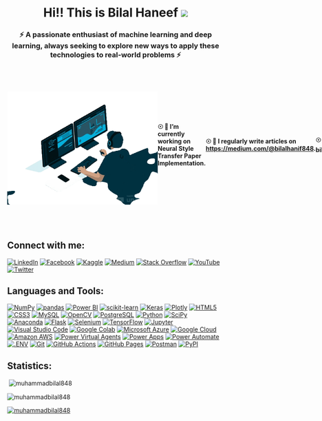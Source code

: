 <h1 align="center">Hi!! This is Bilal Haneef <img src="https://camo.githubusercontent.com/e8e7b06ecf583bc040eb60e44eb5b8e0ecc5421320a92929ce21522dbc34c891/68747470733a2f2f6d656469612e67697068792e636f6d2f6d656469612f6876524a434c467a6361737252346961377a2f67697068792e676966" width="30px"></h1>
<h3 align="center">⚡ A passionate enthusiast of machine learning and deep learning, always seeking to explore new ways to apply these technologies to real-world problems ⚡</h3>
<div style="display: flex; align-items: center;">
  <img align = "right" src="https://github.com/MuhammadBilal848/MuhammadBilal848/blob/main/using%20comp%201.gif" alt="Description of the image" width="350px">
  
   <h4> ☉ 🔭 I’m currently working on <strong>Neural Style Transfer Paper Implementation</strong>.<br><br> </h4>
   <h4> ☉ 📝 I regularly write articles on <a href="https://medium.com/@bilalhanif848">https://medium.com/@bilalhanif848</a>.<br><br> </h4>
   <h4> ☉ 📫 How to reach me <strong>bilalhanif848@gmail.com</strong>.<br><br> </h4>
   <h4> ☉ ⚡ Fun fact <strong>-.-. .- - ... ....... -.-. .- -. ....... ..-. . . .-.. ....... -.. . .--. .-. . ... ... .. --- -. .-.-.-</strong>. <br><br> </h4> 
   <h4> ☉ 🖥 My Website <strong>https://muhammadbilal848.github.io/Portfolio-Website/</strong>.<br><br> </h4> 

</div>




<h2 align="left">Connect with me:</h2>
<p align="left">

[![LinkedIn](https://img.shields.io/badge/LinkedIn-0A66C2.svg?style=for-the-badge&logo=LinkedIn&logoColor=white)](https://linkedin.com/in/bilal-haneef-32014a1a2/)
[![Facebook](https://img.shields.io/badge/Facebook-1877F2.svg?style=for-the-badge&logo=Facebook&logoColor=white)](https://www.facebook.com/bilalhaneef484/)
[![Kaggle](https://img.shields.io/badge/Kaggle-20BEFF.svg?style=for-the-badge&logo=Kaggle&logoColor=white)](https://www.kaggle.com/muhammadbilalhaneef)
[![Medium](https://img.shields.io/badge/Medium-000000.svg?style=for-the-badge&logo=Medium&logoColor=white)](https://medium.com/@bilalhanif848)
[![Stack Overflow](https://img.shields.io/badge/Stack%20Overflow-F58025.svg?style=for-the-badge&logo=Stack%20Overflow&logoColor=white)](https://stackoverflow.com/users/13754963/muhammad-bilal-haneef-qureshi)
[![YouTube](https://img.shields.io/badge/YouTube-FF0000.svg?style=for-the-badge&logo=YouTube&logoColor=white)](https://www.youtube.com/channel/UCEiJ1j-nJnYK5ug2nRJjG7w)
[![Twitter](https://img.shields.io/badge/Twitter-1D9BF0.svg?style=for-the-badge&logo=Twitter&logoColor=white)](https://twitter.com/mbhqs)



<!-- <a href="https://twitter.com/mbhqs" target="blank"><img align="center" src="https://raw.githubusercontent.com/rahuldkjain/github-profile-readme-generator/master/src/images/icons/Social/twitter.svg" alt="mbhqs" height="30" width="40" /></a>
<a href="https://linkedin.com/in/bilal-haneef-32014a1a2/" target="blank"><img align="center" src="https://raw.githubusercontent.com/rahuldkjain/github-profile-readme-generator/master/src/images/icons/Social/linked-in-alt.svg" alt="bilal-haneef-32014a1a2/" height="30" width="40" /></a>
<a href="https://kaggle.com/muhammadbilalhaneef" target="blank"><img align="center" src="https://raw.githubusercontent.com/rahuldkjain/github-profile-readme-generator/master/src/images/icons/Social/kaggle.svg" alt="muhammadbilalhaneef" height="30" width="40" /></a>
<a href="https://fb.com/bilalhaneef484/" target="blank"><img align="center" src="https://raw.githubusercontent.com/rahuldkjain/github-profile-readme-generator/master/src/images/icons/Social/facebook.svg" alt="bilalhaneef484/" height="30" width="40" /></a>
<a href="https://medium.com/@bilalhanif848" target="blank"><img align="center" src="https://raw.githubusercontent.com/rahuldkjain/github-profile-readme-generator/master/src/images/icons/Social/medium.svg" alt="@bilalhanif848" height="30" width="40" /></a>
<a href="https://stackoverflow.com/users/13754963" target="blank"><img align="center" src="https://raw.githubusercontent.com/rahuldkjain/github-profile-readme-generator/master/src/images/icons/Social/stack-overflow.svg" alt="13754963" height="30" width="40" /></a>
  <a href="https://www.youtube.com/channel/UCEiJ1j-nJnYK5ug2nRJjG7w" target="blank"><img align="center" src="https://raw.githubusercontent.com/rahuldkjain/github-profile-readme-generator/master/src/images/icons/Social/youtube.svg" alt="Your YouTube Channel" height="30" width="40" /></a> -->
</p>

<h2 align="left">Languages and Tools:</h2>
<!-- <p align="left">
    <a href="https://numpy.org/" target="_blank" rel="noreferrer">
    <img src="https://github.com/MuhammadBilal848/MuhammadBilal848/blob/main/numpy.svg" alt="Pandas" width="40" height="40"/>
  </a>
  <a href="https://pandas.pydata.org/" target="_blank" rel="noreferrer">
    <img src="https://img.icons8.com/color/48/000000/pandas.png" alt="Pandas" width="40" height="40"/>
  </a>
  <a href="https://github.com/MuhammadBilal848/MuhammadBilal848/blob/main/sklearn.svg" target="_blank" rel="noreferrer">
    <img src="https://github.com/MuhammadBilal848/MuhammadBilal848/blob/main/sklearn.svg" alt="Scikit-learn" width="60" height="60"/>
  </a>
      <a href="https://numpy.org/" target="_blank" rel="noreferrer">
    <img src="https://github.com/MuhammadBilal848/MuhammadBilal848/blob/main/nltk.svg" alt="Pandas" width="70" height="40"/>
  </a>
  <a href="https://powerbi.microsoft.com/" target="_blank" rel="noreferrer">
    <img src="https://img.icons8.com/color/48/000000/power-bi.png" alt="Power BI" width="40" height="40"/>
  </a>
  <a href="https://keras.io/" target="_blank" rel="noreferrer">
    <img src="https://upload.wikimedia.org/wikipedia/commons/thumb/a/ae/Keras_logo.svg/1200px-Keras_logo.svg.png" alt="Keras" width="40" height="40"/>
  </a>
  <a href="https://matplotlib.org/" target="_blank" rel="noreferrer">
    <img src="https://matplotlib.org/stable/_static/logo2_compressed.svg" alt="Matplotlib" width="80" height="40"/>
  </a>
  <a href="https://www.w3schools.com/css/" target="_blank" rel="noreferrer">
    <img src="https://raw.githubusercontent.com/devicons/devicon/master/icons/css3/css3-original-wordmark.svg" alt="css3" width="40" height="40"/>
  </a>
  <a href="https://www.w3.org/html/" target="_blank" rel="noreferrer">
    <img src="https://raw.githubusercontent.com/devicons/devicon/master/icons/html5/html5-original-wordmark.svg" alt="html5" width="40" height="40"/>
  </a>
  <a href="https://www.cprogramming.com/" target="_blank" rel="noreferrer">
    <img src="https://raw.githubusercontent.com/devicons/devicon/master/icons/c/c-original.svg" alt="c" width="40" height="40"/>
  </a>
  <a href="https://azure.microsoft.com/en-us/" target="_blank" rel="noreferrer">
    <img src="https://github.com/MuhammadBilal848/MuhammadBilal848/blob/main/azure.svg" alt="azure" width="40" height="40"/>
  </a>
  <a href="https://www.mysql.com/" target="_blank" rel="noreferrer">
    <img src="https://raw.githubusercontent.com/devicons/devicon/master/icons/mysql/mysql-original-wordmark.svg" alt="mysql" width="40" height="40"/>
  </a>
  <a href="https://opencv.org/" target="_blank" rel="noreferrer">
    <img src="https://www.vectorlogo.zone/logos/opencv/opencv-icon.svg" alt="opencv" width="40" height="40"/>
  </a>
  <a href="https://www.postgresql.org" target="_blank" rel="noreferrer">
    <img src="https://raw.githubusercontent.com/devicons/devicon/master/icons/postgresql/postgresql-original-wordmark.svg" alt="postgresql" width="40" height="40"/>
  </a>
  <a href="https://aws.amazon.com/" target="_blank" rel="noreferrer">
    <img src="https://github.com/MuhammadBilal848/MuhammadBilal848/blob/main/aws.svg" alt="aws" width="40" height="40"/>
  </a>
  <a href="https://www.python.org" target="_blank" rel="noreferrer">
    <img src="https://raw.githubusercontent.com/devicons/devicon/master/icons/python/python-original.svg" alt="python" width="40" height="40"/>
  </a>
  <a href="https://flask.palletsprojects.com/en/2.1.x/" target="_blank" rel="noreferrer">
    <img src="https://github.com/MuhammadBilal848/MuhammadBilal848/blob/main/flask.svg" alt="flask" width="70" height="55"/>
  </a>
  <a href="https://seaborn.pydata.org/" target="_blank" rel="noreferrer">
    <img src="https://seaborn.pydata.org/_images/logo-mark-lightbg.svg" alt="seaborn" width="40" height="40"/>
  </a>
  <a href="https://www.selenium.dev" target="_blank" rel="noreferrer">
    <img src="https://raw.githubusercontent.com/detain/svg-logos/780f25886640cef088af994181646db2f6b1a3f8/svg/selenium-logo.svg" alt="selenium" width="40" height="40"/>
  </a>
  <a href="https://www.tensorflow.org" target="_blank" rel="noreferrer">
    <img src="https://www.vectorlogo.zone/logos/tensorflow/tensorflow-icon.svg" alt="tensorflow" width="40" height="40"/>
  </a>
  <a href="https://python.langchain.com/" target="_blank" rel="noreferrer">
    <img src="https://github.com/MuhammadBilal848/MuhammadBilal848/blob/main/langchain.svg" alt="Language chain" width="60" height="60"/>
  </a>
<a href="https://github.com/MuhammadBilal848/MuhammadBilal848/blob/main/scrapy.png" target="_blank" rel="noreferrer">
  <img src="https://github.com/MuhammadBilal848/MuhammadBilal848/blob/main/scrapy.png" alt="Scrapy" width="60" height="60">
</a>
  <a href="https://code.visualstudio.com/" target="_blank" rel="noreferrer">
    <img src="https://raw.githubusercontent.com/devicons/devicon/master/icons/vscode/vscode-original.svg" alt="vs code" width="40" height="40"/>
</a>
<a href="https://jupyter.org/" target="_blank" rel="noreferrer">
    <img src="https://raw.githubusercontent.com/devicons/devicon/master/icons/jupyter/jupyter-original.svg" alt="jupyter" width="40" height="40"/>
</a>
</p> -->


[![NumPy](https://img.shields.io/badge/NumPy-013243.svg?style=for-the-badge&logo=NumPy&logoColor=white)](https://numpy.org)
[![pandas](https://img.shields.io/badge/pandas-150458.svg?style=for-the-badge&logo=pandas&logoColor=white)](https://pandas.pydata.org)
[![Power BI](https://img.shields.io/badge/Power%20BI-F2C811.svg?style=for-the-badge&logo=Power-BI&logoColor=black)](https://powerbi.microsoft.com)
[![scikit-learn](https://img.shields.io/badge/scikit--learn-F7931E.svg?style=for-the-badge&logo=scikit-learn&logoColor=white)](https://scikit-learn.org)
[![Keras](https://img.shields.io/badge/Keras-D00000.svg?style=for-the-badge&logo=Keras&logoColor=white)](https://keras.io)
[![Plotly](https://img.shields.io/badge/Plotly-3F4F75.svg?style=for-the-badge&logo=Plotly&logoColor=white)](https://plotly.com)
[![HTML5](https://img.shields.io/badge/HTML5-E34F26.svg?style=for-the-badge&logo=HTML5&logoColor=white)](https://developer.mozilla.org/en-US/docs/Web/HTML)
[![CSS3](https://img.shields.io/badge/CSS3-1572B6.svg?style=for-the-badge&logo=CSS3&logoColor=white)](https://developer.mozilla.org/en-US/docs/Web/CSS)
[![MySQL](https://img.shields.io/badge/MySQL-4479A1.svg?style=for-the-badge&logo=MySQL&logoColor=white)](https://www.mysql.com)
[![OpenCV](https://img.shields.io/badge/OpenCV-5C3EE8.svg?style=for-the-badge&logo=OpenCV&logoColor=white)](https://opencv.org)
[![PostgreSQL](https://img.shields.io/badge/PostgreSQL-4169E1.svg?style=for-the-badge&logo=PostgreSQL&logoColor=white)](https://www.postgresql.org)
[![Python](https://img.shields.io/badge/Python-3776AB.svg?style=for-the-badge&logo=Python&logoColor=white)](https://www.python.org)
[![SciPy](https://img.shields.io/badge/SciPy-8CAAE6.svg?style=for-the-badge&logo=SciPy&logoColor=white)](https://www.scipy.org)
[![Anaconda](https://img.shields.io/badge/Anaconda-44A833.svg?style=for-the-badge&logo=Anaconda&logoColor=white)](https://www.anaconda.com)
[![Flask](https://img.shields.io/badge/Flask-000000.svg?style=for-the-badge&logo=Flask&logoColor=white)](https://flask.palletsprojects.com)
[![Selenium](https://img.shields.io/badge/Selenium-43B02A.svg?style=for-the-badge&logo=Selenium&logoColor=white)](https://www.selenium.dev)
[![TensorFlow](https://img.shields.io/badge/TensorFlow-FF6F00.svg?style=for-the-badge&logo=TensorFlow&logoColor=white)](https://www.tensorflow.org)
[![Jupyter](https://img.shields.io/badge/Jupyter-F37626.svg?style=for-the-badge&logo=Jupyter&logoColor=white)](https://jupyter.org)
[![Visual Studio Code](https://img.shields.io/badge/Visual%20Studio%20Code-007ACC.svg?style=for-the-badge&logo=Visual-Studio-Code&logoColor=white)](https://code.visualstudio.com)
[![Google Colab](https://img.shields.io/badge/Google%20Colab-F9AB00.svg?style=for-the-badge&logo=Google-Colab&logoColor=white)](https://colab.research.google.com/)
[![Microsoft Azure](https://img.shields.io/badge/Microsoft%20Azure-0078D4.svg?style=for-the-badge&logo=Microsoft-Azure&logoColor=white)](https://azure.microsoft.com)
[![Google Cloud](https://img.shields.io/badge/Google%20Cloud-4285F4.svg?style=for-the-badge&logo=Google-Cloud&logoColor=white)](https://cloud.google.com)
[![Amazon AWS](https://img.shields.io/badge/Amazon%20AWS-232F3E.svg?style=for-the-badge&logo=Amazon-AWS&logoColor=white)](https://aws.amazon.com)
[![Power Virtual Agents](https://img.shields.io/badge/Power%20Virtual%20Agents-0B556A.svg?style=for-the-badge&logo=Power-Virtual-Agents&logoColor=white)](https://powervirtualagents.microsoft.com)
[![Power Apps](https://img.shields.io/badge/Power%20Apps-742774.svg?style=for-the-badge&logo=Power-Apps&logoColor=white)](https://powerapps.microsoft.com)
[![Power Automate](https://img.shields.io/badge/Power%20Automate-0066FF.svg?style=for-the-badge&logo=Power-Automate&logoColor=white)](https://flow.microsoft.com)
[![.ENV](https://img.shields.io/badge/.ENV-ECD53F.svg?style=for-the-badge&logo=dotenv&logoColor=black)](https://dotenv.dev)
[![Git](https://img.shields.io/badge/Git-F05032.svg?style=for-the-badge&logo=Git&logoColor=white)](https://git-scm.com)
[![GitHub Actions](https://img.shields.io/badge/GitHub%20Actions-2088FF.svg?style=for-the-badge&logo=GitHub-Actions&logoColor=white)](https://github.com/features/actions)
[![GitHub Pages](https://img.shields.io/badge/GitHub%20Pages-222222.svg?style=for-the-badge&logo=GitHub-Pages&logoColor=white)](https://pages.github.com)
[![Postman](https://img.shields.io/badge/Postman-FF6C37.svg?style=for-the-badge&logo=Postman&logoColor=white)](https://www.postman.com)
[![PyPI](https://img.shields.io/badge/PyPI-3775A9.svg?style=for-the-badge&logo=PyPI&logoColor=white)](https://pypi.org)




<!--   <a href="https://pytorch.org/" target="_blank" rel="noreferrer"> <img src="https://www.vectorlogo.zone/logos/pytorch/pytorch-icon.svg" alt="pytorch" width="40" height="40"/> -->
<h2 align="left">Statistics:</h2>
<p>&nbsp;<img align="center" src="https://github-readme-stats.vercel.app/api?username=muhammadbilal848&show_icons=true&locale=en" alt="muhammadbilal848" /></p>

<p><img align="center" src="https://github-readme-streak-stats.herokuapp.com/?user=muhammadbilal848&" alt="muhammadbilal848" /></p>
<p align="left"> <a href="https://github.com/ryo-ma/github-profile-trophy"><img src="https://github-profile-trophy.vercel.app/?username=muhammadbilal848" alt="muhammadbilal848" /></a> </p>
